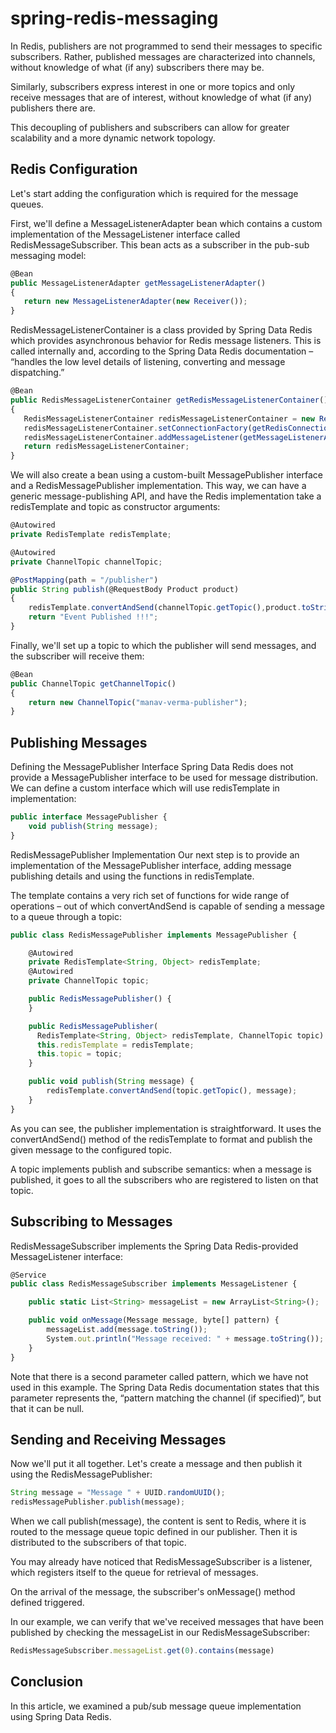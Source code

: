 # spring-redis-messaging

In Redis, publishers are not programmed to send their messages to specific subscribers. Rather, published messages are characterized into channels, without knowledge of what (if any) subscribers there may be.

Similarly, subscribers express interest in one or more topics and only receive messages that are of interest, without knowledge of what (if any) publishers there are.

This decoupling of publishers and subscribers can allow for greater scalability and a more dynamic network topology.

## Redis Configuration
Let's start adding the configuration which is required for the message queues.

First, we'll define a MessageListenerAdapter bean which contains a custom implementation of the MessageListener interface called RedisMessageSubscriber. This bean acts as a subscriber in the pub-sub messaging model:

```javascript
@Bean
public MessageListenerAdapter getMessageListenerAdapter()
{
   return new MessageListenerAdapter(new Receiver());
}
```
RedisMessageListenerContainer is a class provided by Spring Data Redis which provides asynchronous behavior for Redis message listeners. This is called internally and, according to the Spring Data Redis documentation – “handles the low level details of listening, converting and message dispatching.”

```javascript
@Bean
public RedisMessageListenerContainer getRedisMessageListenerContainer()
{
   RedisMessageListenerContainer redisMessageListenerContainer = new RedisMessageListenerContainer();
   redisMessageListenerContainer.setConnectionFactory(getRedisConnectionFactory());
   redisMessageListenerContainer.addMessageListener(getMessageListenerAdapter(),getChannelTopic());
   return redisMessageListenerContainer;
}
```
We will also create a bean using a custom-built MessagePublisher interface and a RedisMessagePublisher implementation. This way, we can have a generic message-publishing API, and have the Redis implementation take a redisTemplate and topic as constructor arguments:

```javascript
@Autowired
private RedisTemplate redisTemplate;

@Autowired
private ChannelTopic channelTopic;

@PostMapping(path = "/publisher")
public String publish(@RequestBody Product product)
{
    redisTemplate.convertAndSend(channelTopic.getTopic(),product.toString());
    return "Event Published !!!";
}
```
Finally, we'll set up a topic to which the publisher will send messages, and the subscriber will receive them:

```javascript
@Bean
public ChannelTopic getChannelTopic()
{
    return new ChannelTopic("manav-verma-publisher");
}
```
## Publishing Messages

Defining the MessagePublisher Interface
Spring Data Redis does not provide a MessagePublisher interface to be used for message distribution. We can define a custom interface which will use redisTemplate in implementation:

```javascript
public interface MessagePublisher {
    void publish(String message);
}
```
RedisMessagePublisher Implementation
Our next step is to provide an implementation of the MessagePublisher interface, adding message publishing details and using the functions in redisTemplate.

The template contains a very rich set of functions for wide range of operations – out of which convertAndSend is capable of sending a message to a queue through a topic:

```javascript
public class RedisMessagePublisher implements MessagePublisher {

    @Autowired
    private RedisTemplate<String, Object> redisTemplate;
    @Autowired
    private ChannelTopic topic;

    public RedisMessagePublisher() {
    }

    public RedisMessagePublisher(
      RedisTemplate<String, Object> redisTemplate, ChannelTopic topic) {
      this.redisTemplate = redisTemplate;
      this.topic = topic;
    }

    public void publish(String message) {
        redisTemplate.convertAndSend(topic.getTopic(), message);
    }
}
```
As you can see, the publisher implementation is straightforward. It uses the convertAndSend() method of the redisTemplate to format and publish the given message to the configured topic.

A topic implements publish and subscribe semantics: when a message is published, it goes to all the subscribers who are registered to listen on that topic.

## Subscribing to Messages
RedisMessageSubscriber implements the Spring Data Redis-provided MessageListener interface:

```javascript
@Service
public class RedisMessageSubscriber implements MessageListener {

    public static List<String> messageList = new ArrayList<String>();

    public void onMessage(Message message, byte[] pattern) {
        messageList.add(message.toString());
        System.out.println("Message received: " + message.toString());
    }
}
```
Note that there is a second parameter called pattern, which we have not used in this example. The Spring Data Redis documentation states that this parameter represents the, “pattern matching the channel (if specified)”, but that it can be null.

## Sending and Receiving Messages
Now we'll put it all together. Let's create a message and then publish it using the RedisMessagePublisher:

```javascript
String message = "Message " + UUID.randomUUID();
redisMessagePublisher.publish(message);
```
When we call publish(message), the content is sent to Redis, where it is routed to the message queue topic defined in our publisher. Then it is distributed to the subscribers of that topic.

You may already have noticed that RedisMessageSubscriber is a listener, which registers itself to the queue for retrieval of messages.

On the arrival of the message, the subscriber's onMessage() method defined triggered.

In our example, we can verify that we've received messages that have been published by checking the messageList in our RedisMessageSubscriber:

```javascript
RedisMessageSubscriber.messageList.get(0).contains(message)
```

## Conclusion
In this article, we examined a pub/sub message queue implementation using Spring Data Redis.
